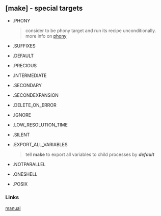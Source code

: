 ## [make] - special targets

* .PHONY
    > consider to be phony target and run its recipe unconditionally. more info on [phony](https://www.gnu.org/software/make/manual/html_node/Phony-Targets.html#Phony-Targets)
* .SUFFIXES

* .DEFAULT

* .PRECIOUS

* .INTERMEDIATE

* .SECONDARY

* .SECONDEXPANSION

* .DELETE_ON_ERROR

* .IGNORE

* .LOW_RESOLUTION_TIME

* .SILENT

* .EXPORT_ALL_VARIABLES
    > tell **make** to export all variables to child processes by ***default***

* .NOTPARALLEL

* .ONESHELL

* .POSIX





### Links
[manual](https://www.gnu.org/software/make/manual/html_node/Special-Targets.html)